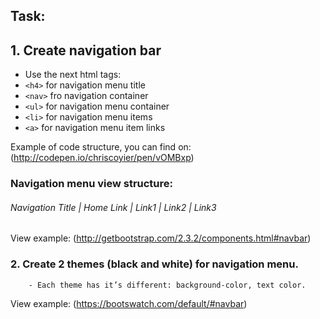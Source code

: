 ## Task:
## 1. Create navigation bar
 - Use the next html tags:
 - ```<h4>``` for navigation menu title
 - ```<nav>``` fro navigation container
 - ```<ul>``` for navigation menu container
 - ```<li>``` for navigation menu items
 - ```<a>``` for navigation menu item links

Example of code structure, you can find on:
(http://codepen.io/chriscoyier/pen/vOMBxp)


### Navigation menu view structure:
######  Navigation Title |  Home Link | Link1 | Link2 | Link3  

View example: (http://getbootstrap.com/2.3.2/components.html#navbar)

### 2. Create 2 themes (black and white) for navigation menu.  
        - Each theme has it’s different: background-color, text color.  
View example: (https://bootswatch.com/default/#navbar)